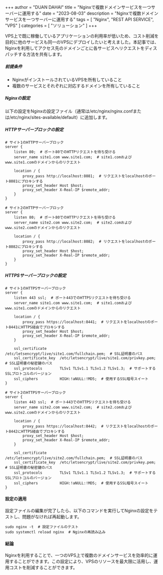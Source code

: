 +++
author = "DUAN DAHAI"
title = "Nginxで複数ドメインサービスを一つサーバーに運用する"
date = "2023-08-03"
description = "Nginxで複数ドメインサービスを一つサーバーに運用する"
tags = [
    "Nginx",
    "REST API SERVICE",
    "VPS"
    ]
categories = [
    "ソリューション"
]
+++

VPS上で既に稼働しているアプリケーションの利用率が低いため、コスト削減を目的に他のサービスも同一のVPSにデプロイしたいと考えました。本記事では、Nginxを利用してアクセス先のドメインごとに各サービスへリクエストをディスパッチする方法を共有します。


##### 前提条件
- NginxがインストールされているVPSを所有していること
- 複数のサービスとそれぞれに対応するドメインを所有していること

##### Nginxの設定
以下の設定をNginxの設定ファイル（通常は/etc/nginx/nginx.confまたは/etc/nginx/sites-available/default）に追加します。


##### HTTPサーバーブロックの設定
```
# サイト1のHTTPサーバーブロック
server {
    listen 80;  # ポート80でのHTTPリクエストを待ち受ける
    server_name site1.com www.site1.com;  # site1.comおよびwww.site1.comのドメインからのリクエスト

    location / {
        proxy_pass http://localhost:8081;  # リクエストをlocalhostのポート8081にプロキシする
        proxy_set_header Host $host;
        proxy_set_header X-Real-IP $remote_addr;
    }
}

# サイト2のHTTPサーバーブロック
server {
    listen 80;  # ポート80でのHTTPリクエストを待ち受ける
    server_name site2.com www.site2.com;  # site2.comおよびwww.site2.comのドメインからのリクエスト

    location / {
        proxy_pass http://localhost:8082;  # リクエストをlocalhostのポート8082にプロキシする
        proxy_set_header Host $host;
        proxy_set_header X-Real-IP $remote_addr;
    }
}
```

##### HTTPSサーバーブロックの設定
```
# サイト1のHTTPSサーバーブロック
server {
    listen 443 ssl;  # ポート443でのHTTPSリクエストを待ち受ける
    server_name site1.com www.site1.com;  # site1.comおよびwww.site1.comのドメインからのリクエスト

    location / {
        proxy_pass https://localhost:8441;  # リクエストをlocalhostのポート8441にHTTPS経由でプロキシする
        proxy_set_header Host $host;
        proxy_set_header X-Real-IP $remote_addr;
    }

    ssl_certificate      /etc/letsencrypt/live/site1.com/fullchain.pem;  # SSL証明書のパス
    ssl_certificate_key  /etc/letsencrypt/live/site1.com/privkey.pem;  # SSL証明書の秘密鍵のパス
    ssl_protocols        TLSv1 TLSv1.1 TLSv1.2 TLSv1.3;  # サポートするSSLプロトコルのバージョン
    ssl_ciphers          HIGH:!aNULL:!MD5;  # 使用するSSL暗号スイート
}

# サイト2のHTTPSサーバーブロック
server {
    listen 443 ssl;  # ポート443でのHTTPSリクエストを待ち受ける
    server_name site2.com www.site2.com;  # site2.comおよびwww.site2.comのドメインからのリクエスト

    location / {
        proxy_pass https://localhost:8442;  # リクエストをlocalhostのポート8442にHTTPS経由でプロキシする
        proxy_set_header Host $host;
        proxy_set_header X-Real-IP $remote_addr;
    }

    ssl_certificate      /etc/letsencrypt/live/site2.com/fullchain.pem;  # SSL証明書のパス
    ssl_certificate_key  /etc/letsencrypt/live/site2.com/privkey.pem;  # SSL証明書の秘密鍵のパス
    ssl_protocols        TLSv1 TLSv1.1 TLSv1.2 TLSv1.3;  # サポートするSSLプロトコルのバージョン
    ssl_ciphers          HIGH:!aNULL:!MD5;  # 使用するSSL暗号スイート
}
```

#### 設定の適用
設定ファイルの編集が完了したら、以下のコマンドを実行してNginxの設定をテストし、問題がなければ再起動します。
```
sudo nginx -t  # 設定ファイルのテスト
sudo systemctl reload nginx  # Nginxの再読み込み
```


#### 結論
Nginxを利用することで、一つのVPS上で複数のドメインサービスを効率的に運用することができます。この設定により、VPSのリソースを最大限に活用し、運用コストを削減することができます。